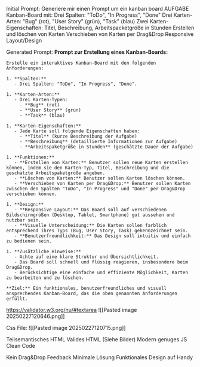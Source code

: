 Initial Prompt: 
	Generiere mir einen Prompt um ein kanban board AUFGABE Kanban-Board mit: Drei Spalten: "ToDo", "In Progress", "Done" Drei Karten-Arten: "Bug" (rot), "User Story" (grün), "Task" (blau) Zwei Karten-Eigenschaften: Titel, Beschreibung, Arbeitspacketgröße in Stunden Erstellen und löschen von Karten Verschieben von Karten per Drag&Drop Responsive Layout/Design
	
Generated Prompt:
	**Prompt zur Erstellung eines Kanban-Boards:**

	Erstelle ein interaktives Kanban-Board mit den folgenden Anforderungen:
	
	1. **Spalten:**
	   - Drei Spalten: "ToDo", "In Progress", "Done".
	
	1. **Karten-Arten:**
	   - Drei Karten-Typen:
	     - **Bug** (rot)
	     - **User Story** (grün)
	     - **Task** (blau)
	
	1. **Karten-Eigenschaften:**
	   - Jede Karte soll folgende Eigenschaften haben:
	     - **Titel** (kurze Beschreibung der Aufgabe)
	     - **Beschreibung** (detaillierte Informationen zur Aufgabe)
	     - **Arbeitspaketgröße in Stunden** (geschätzte Dauer der Aufgabe)
	
	1. **Funktionen:**
	   - **Erstellen von Karten:** Benutzer sollen neue Karten erstellen können, indem sie den Karten-Typ, Titel, Beschreibung und die geschätzte Arbeitspaketgröße angeben.
	   - **Löschen von Karten:** Benutzer sollen Karten löschen können.
	   - **Verschieben von Karten per Drag&Drop:** Benutzer sollen Karten zwischen den Spalten "ToDo", "In Progress" und "Done" per Drag&Drop verschieben können.
	
	1. **Design:**
	   - **Responsive Layout:** Das Board soll auf verschiedenen Bildschirmgrößen (Desktop, Tablet, Smartphone) gut aussehen und nutzbar sein.
	   - **Visuelle Unterscheidung:** Die Karten sollen farblich entsprechend ihres Typs (Bug, User Story, Task) gekennzeichnet sein.
	   - **Benutzerfreundlichkeit:** Das Design soll intuitiv und einfach zu bedienen sein.
	
	1. **Zusätzliche Hinweise:**
	   - Achte auf eine klare Struktur und Übersichtlichkeit.
	   - Das Board soll schnell und flüssig reagieren, insbesondere beim Drag&Drop.
	   - Berücksichtige eine einfache und effiziente Möglichkeit, Karten zu bearbeiten und zu löschen.
	
	**Ziel:** Ein funktionales, benutzerfreundliches und visuell ansprechendes Kanban-Board, das die oben genannten Anforderungen erfüllt.

https://validator.w3.org/nu/#textarea
![[Pasted image 20250227120646.png]]

Css File:
![[Pasted image 20250227120715.png]]

Teilsemantisches HTML
Valides HTML (Siehe Bilder)
Modern genuges JS
Clean Code

Kein Drag&Drop Feedback
Minimale Lösung
Funktionales Design auf Handy
